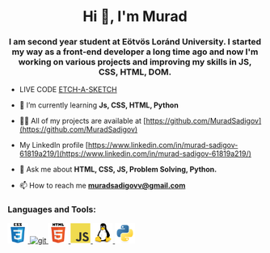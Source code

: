 <h1 align="center">Hi 👋, I'm Murad</h1>
<h3 align="center">I am second year student at Eötvös Loránd University. I started my way as a front-end developer a long time ago and now I'm working on various projects and improving my skills in JS, CSS, HTML, DOM.</h3>

- LIVE CODE [ETCH-A-SKETCH](https://codepen.io/muradsadigov/pen/KKogGZW)

- 🌱 I’m currently learning **Js, CSS, HTML, Python**

- 👨‍💻 All of my projects are available at [https://github.com/MuradSadigov](https://github.com/MuradSadigov)

- My LinkedIn profile [https://www.linkedin.com/in/murad-sadigov-61819a219/](https://www.linkedin.com/in/murad-sadigov-61819a219/)

- 💬 Ask me about **HTML, CSS, JS, Problem Solving, Python.**

- 📫 How to reach me **muradsadigovv@gmail.com**

<h3 align="left">Languages and Tools:</h3>
<p align="left"> <a href="https://www.w3schools.com/css/" target="_blank" rel="noreferrer"> <img src="https://raw.githubusercontent.com/devicons/devicon/master/icons/css3/css3-original-wordmark.svg" alt="css3" width="40" height="40"/> </a> <a href="https://git-scm.com/" target="_blank" rel="noreferrer"> <img src="https://www.vectorlogo.zone/logos/git-scm/git-scm-icon.svg" alt="git" width="40" height="40"/> </a> <a href="https://www.w3.org/html/" target="_blank" rel="noreferrer"> <img src="https://raw.githubusercontent.com/devicons/devicon/master/icons/html5/html5-original-wordmark.svg" alt="html5" width="40" height="40"/> </a> <a href="https://developer.mozilla.org/en-US/docs/Web/JavaScript" target="_blank" rel="noreferrer"> <img src="https://raw.githubusercontent.com/devicons/devicon/master/icons/javascript/javascript-original.svg" alt="javascript" width="40" height="40"/> </a> <a href="https://www.linux.org/" target="_blank" rel="noreferrer"> <img src="https://raw.githubusercontent.com/devicons/devicon/master/icons/linux/linux-original.svg" alt="linux" width="40" height="40"/> </a> <a href="https://www.python.org" target="_blank" rel="noreferrer"> <img src="https://raw.githubusercontent.com/devicons/devicon/master/icons/python/python-original.svg" alt="python" width="40" height="40"/> </a> </p>
